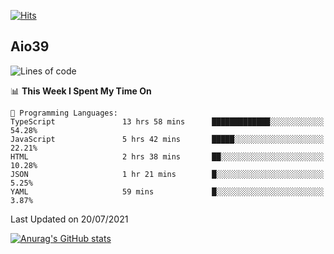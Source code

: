 [![Hits](https://hits.seeyoufarm.com/api/count/incr/badge.svg?url=https%3A%2F%2Fgithub.com%2Faio39&count_bg=%2339C5BB&title_bg=%23555555&icon=&icon_color=%23E7E7E7&title=hits&edge_flat=false)](https://hits.seeyoufarm.com)

## Aio39

<!--START_SECTION:waka-->
![Lines of code](https://img.shields.io/badge/From%20Hello%20World%20I%27ve%20Written-634639%20lines%20of%20code-blue)

📊 **This Week I Spent My Time On** 

```text
💬 Programming Languages: 
TypeScript               13 hrs 58 mins      █████████████░░░░░░░░░░░░   54.28% 
JavaScript               5 hrs 42 mins       █████░░░░░░░░░░░░░░░░░░░░   22.21% 
HTML                     2 hrs 38 mins       ██░░░░░░░░░░░░░░░░░░░░░░░   10.28% 
JSON                     1 hr 21 mins        █░░░░░░░░░░░░░░░░░░░░░░░░   5.25% 
YAML                     59 mins             █░░░░░░░░░░░░░░░░░░░░░░░░   3.87%

```


 Last Updated on 20/07/2021
<!--END_SECTION:waka-->
[![Anurag's GitHub stats](https://github-readme-stats.vercel.app/api?username=aio39)](https://github.com/anuraghazra/github-readme-stats)

<!--
**aio39/aio39** is a ✨ _special_ ✨ repository because its `README.md` (this file) appears on your GitHub profile.

Here are some ideas to get you started:

- 🔭 I’m currently working on ...
- 🌱 I’m currently learning ...
- 👯 I’m looking to collaborate on ...
- 🤔 I’m looking for help with ...
- 💬 Ask me about ...
- 📫 How to reach me: ...
- 😄 Pronouns: ...
- ⚡ Fun fact: ...
-->
